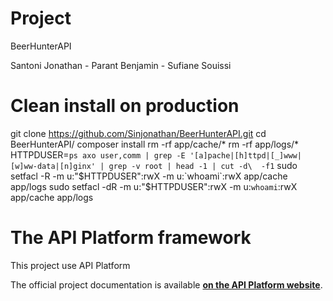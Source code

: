 Project
=======

BeerHunterAPI

Santoni Jonathan - Parant Benjamin - Sufiane Souissi


Clean install on production
===========================

git clone https://github.com/Sinjonathan/BeerHunterAPI.git
cd BeerHunterAPI/
composer install
rm -rf app/cache/*
rm -rf app/logs/*
HTTPDUSER=`ps axo user,comm | grep -E '[a]pache|[h]ttpd|[_]www|[w]ww-data|[n]ginx' | grep -v root | head -1 | cut -d\  -f1`
sudo setfacl -R -m u:"$HTTPDUSER":rwX -m u:`whoami`:rwX app/cache app/logs
sudo setfacl -dR -m u:"$HTTPDUSER":rwX -m u:`whoami`:rwX app/cache app/logs



The API Platform framework
==========================

This project use API Platform

The official project documentation is available **[on the API Platform website][1]**.

[1]: https://api-platform.com

